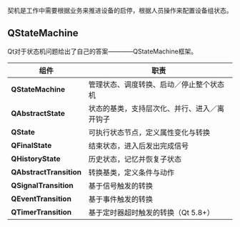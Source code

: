 
契机是工作中需要根据业务来推进设备的启停，根据人员操作来配置设备组状态。

## QStateMachine  

Qt对于状态机问题给出了自己的答案————QStateMachine框架。   


| 组件                  | 职责                                      |
|---------------------|--------------------------------------|
| **QStateMachine**     | 管理状态、调度转换、启动／停止整个状态机     |
| **QAbstractState**    | 状态的基类，支持层次化、并行、进入／离开钩子  |
| **QState**            | 可执行状态节点，定义属性变化与转换             |
| **QFinalState**       | 结束状态，进入后发出完成信号                  |
| **QHistoryState**     | 历史状态，记忆并恢复子状态                  |
| **QAbstractTransition** | 转换基类，定义条件与动作                   |
| **QSignalTransition**   | 基于信号触发的转换                       |
| **QEventTransition**    | 基于事件触发的转换                       |
| **QTimerTransition**    | 基于定时器超时触发的转换（Qt 5.8+）      |


